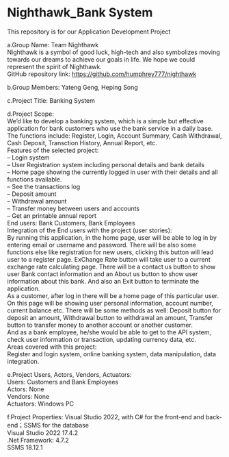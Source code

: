 # Nighthawk_Bank System
This repository is for our Application Development Project


a.Group Name: Team Nighthawk<br />
Nighthawk is a symbol of good luck, high-tech and also symbolizes moving towards our dreams to achieve our goals in life. We hope we could represent the spirit of Nighthawk.<br />
GitHub repository link: https://github.com/humphrey777/nighthawk

b.Group Members: Yateng Geng, Heping Song

c.Project Title: Banking System

d.Project Scope:<br />
We’d like to develop a banking system, which is a simple but effective application for bank customers who use the bank service in a daily base.
The functions include: Register, Login, Account Summary, Cash Withdrawal, Cash Deposit, Transction History, Annual Report, etc. <br />
Features of the selected project: <br />
– Login system<br />
– User Registration system including personal details and bank details<br />
– Home page showing the currently logged in user with their details and all functions available.<br />
– See the transactions log <br />
– Deposit amount<br />
– Withdrawal amount<br />
– Transfer money between users and accounts<br />
– Get an printable annual report<br />
End users: Bank Customers, Bank Employees<br />
Integration of the End users with the project (user stories):<br />
By running this application, in the home page, user will be able to log in by  entering email or username and password. There will be also some functions else like registration for new users, clicking this button will lead user to a register page. ExChange Rate button will take user to a current exchange rate calculating page. There will be a contact us button to show user Bank contact information and an About us button to show user information about this bank. And also an Exit button to terminate the application.<br />
As a customer, after log in there will be a home page of this particular user. On this page will be showing user personal information, account number, current balance etc. There will be some methods as well: Deposit button for deposit an amount, Withdrawal button to withdrawal an amount, Transfer button to transfer money to another account or another customer.<br />
And as a bank employee, he/she would be able to get to the API system, check user information or transaction, updating currency data, etc.<br />
Areas covered with this project: <br />
Register and login system, online banking system, data manipulation, data integration.<br />

e.Project Users, Actors, Vendors, Actuators: <br />
Users: Customers and Bank Employees<br />
Actors: None<br />
Vendors: None<br />
Actuators: Windows PC<br />

f.Project Properties: Visual Studio 2022, with C# for the front-end and back-end；SSMS for the database<br />
Visual Studio 2022 17.4.2<br />
.Net Framework: 4.7.2<br />
SSMS 18.12.1
